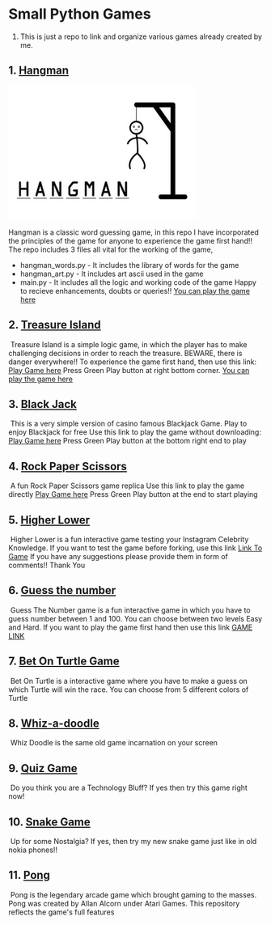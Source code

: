 # Small Python Games
1. This is just a repo to link and organize various games already created by me. 
## 1. [Hangman](https://github.com/MANUSRAO/hangman)
<img src = "https://github.com/MANUSRAO/python-games/blob/main/images/hangman-game-260nw-623194223%20(1).jpg"></img>


Hangman is a classic word guessing game, in this repo I have incorporated the principles of the game for anyone to experience the game first hand!! The repo includes 3 files all vital for the working of the game,
  * hangman_words.py - It includes the library of words for the game 
  * hangman_art.py - It includes art ascii used in the game 
  * main.py - It includes all the logic and working code of the game Happy to recieve enhancements, doubts or queries!!
 [You can play the game here](https://replit.com/@cloveCodes/Hangman) 
## 2. [Treasure Island](https://github.com/MANUSRAO/treasure-island)
<img src= ""></img>
Treasure Island is a simple logic game, in which the player has to make challenging decisions in order to reach the treasure. BEWARE, there is danger everywhere!! To experience the game first hand, then use this link: [Play Game here](https://replit.com/@cloveCodes/treasure-island-game?embed=1&output=1#main.py) Press Green Play button at right bottom corner. [You can play the game here](https://replit.com/@cloveCodes/treasure-island-game?embed=1&output=1#main.py)
## 3. [Black Jack](https://github.com/MANUSRAO/black-jack)
<img src=""></img>
This is a very simple version of casino famous Blackjack Game. Play to enjoy Blackjack for free Use this link to play the game without downloading: [Play Game here](https://replit.com/@cloveCodes/blackjack-start?embed=1&output=1#main.py) Press Green Play button at the bottom right end to play
## 4. [Rock Paper Scissors](https://github.com/MANUSRAO/rock-paper-scissors)
<img src=""></img>
A fun Rock Paper Scissors game replica Use this link to play the game directly [Play Game here](https://replit.com/@cloveCodes/rock-paper-scissors-game?embed=1&output=1#main.py) Press Green Play button at the end to start playing
## 5. [Higher Lower](https://github.com/MANUSRAO/higher-Lower)
<img src=""></img>
Higher Lower is a fun interactive game testing your Instagram Celebrity Knowledge. If you want to test the game before forking, use this link [Link To Game](https://replit.com/@cloveCodes/Higher-Lower?embed=1&output=1#main.py) If you have any suggestions please provide them in form of comments!! Thank You
## 6. [Guess the number](https://github.com/MANUSRAO/guess-the-number)
<img src=""></img>
Guess The Number game is a fun interactive game in which you have to guess number between 1 and 100. You can choose between two levels Easy and Hard. If you want to play the game first hand then use this link [GAME LINK](https://replit.com/@cloveCodes/guess-the-number?embed=1&output=1#main.py)
## 7. [Bet On Turtle Game](https://github.com/MANUSRAO/bet-on-turtle)
<img src=""></img>
Bet On Turtle is a interactive game where you have to make a guess on which Turtle will win the race. You can choose from 5 different colors of Turtle
## 8. [Whiz-a-doodle](https://github.com/MANUSRAO/whiz-doodle)
<img src=""></img>
Whiz Doodle is the same old game incarnation on your screen
## 9. [Quiz Game](https://github.com/MANUSRAO/quiz-game)
<img src=""></img>
Do you think you are a Technology Bluff? If yes then try this game right now!
## 10. [Snake Game](https://github.com/MANUSRAO/snake-game)
<img src=""></img>
Up for some Nostalgia? If yes, then try my new snake game just like in old nokia phones!!
## 11. [Pong](https://github.com/MANUSRAO/pong)
<img src=""></img>
Pong is the legendary arcade game which brought gaming to the masses. Pong was created by Allan Alcorn under Atari Games. This repository reflects the game's full features
